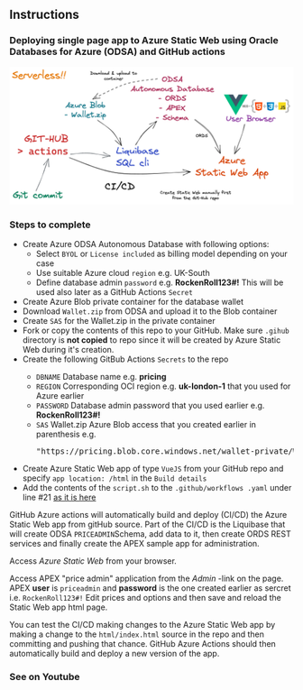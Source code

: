 ## Instructions

### Deploying single page app to Azure Static Web using Oracle Databases for Azure (ODSA) and GitHub actions

<p>
<img src="ODSA-Satic-web-app.png" width="800" />

### Steps to complete
    
<ul>
<li>Create Azure ODSA Autonomous Database with following options:
<ul>
    <li>Select <code>BYOL</code> or <code>License included</code> as billing model depending on your case</li>
    <li>Use suitable Azure cloud <code>region</code> e.g. UK-South</li>
    <li>Define database admin <code>password</code> e.g. <b>RockenRoll123#!</b> This will be used also later as a GitHub Actions <code>Secret</code></li>
</ul>
<li>Create Azure Blob private container for the database wallet</li>
<li>Download <code>Wallet.zip</code> from ODSA and upload it to the Blob container</li>
<li>Create <code>SAS</code> for the Wallet.zip in the private container</li>
<li>Fork or copy the contents of this repo to your GitHub. Make sure <code>.gihub</code> directory is <b>not copied</b> to repo since it will be created by Azure Static Web during it's creation.</li>
<li>Create the following GitBub Actions <code>Secrets</code> to the repo</li>
<ul>
    <li><code>DBNAME</code> Database name e.g. <b>pricing</b></li>
    <li><code>REGION</code> Corresponding OCI region e.g. <b>uk-london-1</b> that you used for Azure earlier</li>
    <li><code>PASSWORD</code> Database admin password that you used earlier e.g. <b>RockenRoll123#!</b></li>
    <li><code>SAS</code> Wallet.zip Azure Blob access that you created earlier in parenthesis e.g. <pre>"https://pricing.blob.core.windows.net/wallet-private/Wallet.zip?sp=r&st=2022-11-26T08:23:00Z&se=2023-11-26T16:23:00Z&spr=https&sv=2021-06-08&sr=b&sig=W4kL6mb.........R7jcUc%3D"</pre></li>
</ul>
<li>Create Azure Static Web app of type <code>VueJS</code> from your GitHub repo and specify <code>app location: /html</code> in the <code>Build details</code></li>
<li>Add the contents of the <code>script.sh</code> to the <code>.github/workflows .yaml</code> under line #21 
<a href="https://github.com/mikarinneoracle/odsa/blob/main/.github/workflows/azure-static-web-apps-ambitious-beach-02aca8c03.yml#L22" target="_NEW">as it is here</a></li>
</ul>

<p>
GitHub Azure actions will automatically build and deploy (CI/CD) the Azure Static Web app from gitHub source.
Part of the CI/CD is the Liquibase that will create ODSA <code>PRICEADMIN</code>Schema, add data to it, 
then create ORDS REST services and finally create the APEX sample app for administration.

<p>
Access <i>Azure Static Web</i> from your browser.

<p>
Access APEX "price admin" application from the <i>Admin</i> -link on the page.
APEX <b>user</b> is <code>priceadmin</code> and <b>password</b> is the one created earlier as sercret i.e. <code>RockenRoll123#!</code>
Edit prices and options and then save and reload the Static Web app html page.

<p>
You can test the CI/CD making changes to the Azure Static Web app by making a change to the 
<code>html/index.html</code> source in the repo and then committing and pushing that chance.
GitHub Azure Actions should then automatically build and deploy a new version of the app. 

### See on Youtube
